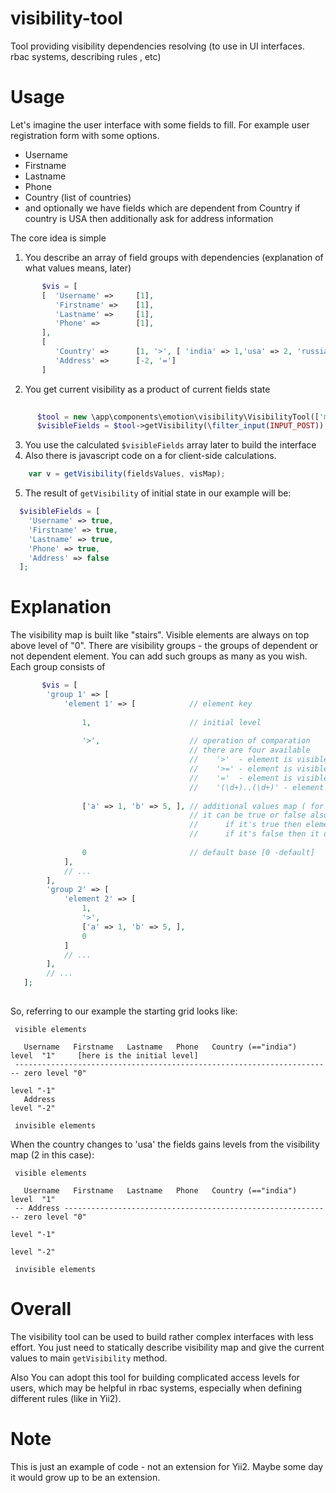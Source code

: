# visibility-tool
  Tool providing visibility dependencies resolving (to use in UI interfaces. rbac systems, describing rules , etc)

# Usage
  Let's imagine the user interface with some fields to fill. 
For example user registration form with some options.
 * Username
 * Firstname
 * Lastname
 * Phone
 * Country (list of countries)
 * and optionally we have  fields which are dependent from Country
    if country is USA then additionally ask for address information
      
The core idea is simple 
 1. You describe an array of field groups with dependencies
    (explanation of what values means, later)
```php
       $vis = [
       [  'Username' =>     [1],
          'Firstname' =>    [1],
          'Lastname' =>     [1],
          'Phone' =>        [1],
       ],
       [
          'Country' =>      [1, '>', [ 'india' => 1,'usa' => 2, 'russia' => 3]],
          'Address' =>      [-2, '=']
       ]       
```

 2. You get current visibility as a product of current fields state
```php
    
      $tool = new \app\components\emotion\visibility\VisibilityTool(['map' => $vis]);
      $visibleFields = $tool->getVisibility(\filter_input(INPUT_POST));
```
 3. You use the calculated `$visibleFields` array later to build the interface
 4. Also there is javascript code on a for client-side calculations.
```js    
    var v = getVisibility(fieldsValues, visMap);
```
 5. The result of `getVisibility` of initial state in our example will be:
```php
  $visibleFields = [
    'Username' => true,
    'Firstname' => true,
    'Lastname' => true,
    'Phone' => true,
    'Address' => false
  ];
```
# Explanation
   The visibility map is built like "stairs".
 Visible elements are always on top above level of "0".
 There are visibility groups - the groups of dependent or not dependent element. You can add such groups as many as you wish.
 Each group consists of
```php
       $vis = [ 
        'group 1' => [
            'element 1' => [            // element key
            
                1,                      // initial level
                
                '>',                    // operation of comparation 
                                        // there are four available
                                        //    '>'  - element is visible if it's level is above base [default]
                                        //    '>=' - element is visible if it's level is above or equals base
                                        //    '='  - element is visible if it's level is equals base 
                                        //    '(\d+)..(\d+)' - element is visible if it's level is in between the first given number and the last given number
                                        
                ['a' => 1, 'b' => 5, ], // additional values map ( for lists for example)
                                        // it can be true or false also
                                        //      if it's true then element affects visibility of other elements in the group
                                        //      if it's false then it does not affect other elements visibility [default]
                                        
                0                       // default base [0 -default]
            ],
            // ...
        ],
        'group 2' => [
            'element 2' => [ 
                1,
                '>',
                ['a' => 1, 'b' => 5, ],
                0
            ]
            // ...
        ],
        // ...
   ];
       
```

 So, referring to our example the starting grid looks like: 
```
 visible elements 
 
   Username   Firstname   Lastname   Phone   Country (=="india")         level  "1"     [here is the initial level]
 ----------------------------------------------------------------------- zero level "0"
                                                                         level "-1"
   Address                                                               level "-2"
    
 invisible elements
```
 When the country changes to 'usa' the fields gains levels from the visibility map (2 in this case): 
```
 visible elements 
 
   Username   Firstname   Lastname   Phone   Country (=="india")         level  "1"
 -- Address ------------------------------------------------------------ zero level "0"
                                                                         level "-1"
                                                                         level "-2"
    
 invisible elements
```

# Overall
  The visibility tool can be used to build rather complex interfaces with less effort.
You just need to statically describe visibility map and give the current values to main `getVisibility` method.
  
  Also You can adopt this tool for building complicated access levels for users, which may be helpful in rbac systems, especially when defining different rules (like in Yii2).
  
# Note
  This is just an example of code - not an extension for Yii2. Maybe some day it would grow up to be an extension.
